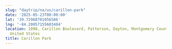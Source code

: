 ```yaml
---
slug: "daytrip/na/us/carillon-park"
date: '2025-05-23T00:00:00'
lat: '39.72968701056586'
lng: '-84.20057155603484'
location: 1098, Carillon Boulevard, Patterson, Dayton, Montgomery County, Ohio, 45409,
  United States
title: Carillon Park
---
```



